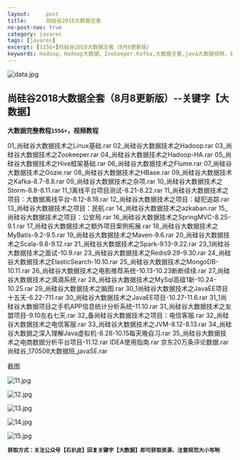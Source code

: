 ```yaml
---
layout:     post
title:      尚硅谷2018大数据全套
no-post-nav: true
category: javares
tags: [javares]
excerpt: [115G+]尚硅谷2018大数据全套（8月8更新版）
keywords: Hadoop，Hadoop大数据，Zookeeper,Kafka,大数据全套,java大数据视频，石扒皮java栈点，大数据教程
---
```


![data.jpg](https://upload-images.jianshu.io/upload_images/12555954-6071b7f2f60da3b1.jpg?imageMogr2/auto-orient/strip%7CimageView2/2/w/1240)

## 尚硅谷2018大数据全套（8月8更新版）--关键字【大数据】

**大数据完整教程`155G+`，视频教程**



01_尚硅谷大数据技术之Linux基础.rar
02_尚硅谷大数据技术之Hadoop.rar
03_尚硅谷大数据技术之Zookeeper.rar
04_尚硅谷大数据技术之Hadoop-HA.rar
05_尚硅谷大数据技术之Hive框架基础.rar
06_尚硅谷大数据技术之Flume.rar
07_尚硅谷大数据技术之Oozie.rar
08_尚硅谷大数据技术之HBase.rar
09_尚硅谷大数据技术之Kafka-8.7-8.8.rar
09_尚硅谷大数据技术之杂项.rar
10_尚硅谷大数据技术之Storm-8.8-8.11.rar
11_1离线平台项目测试-8.21-8.22.rar
11_尚硅谷大数据技术之项目：大数据离线平台-8.12-8.18.rar
12_尚硅谷大数据技术之项目：疑犯追踪.rar
13_尚硅谷大数据技术之项目：民航.rar
14_尚硅谷大数据技术之azkaban.rar
15_尚硅谷大数据技术之项目：公安局.rar
16_尚硅谷大数据技术之SpringMVC-8.25-9.1.rar
17_尚硅谷大数据技术之额外项目案例拓展.rar
18_尚硅谷大数据技术之MyBatis-9.2-9.5.rar
19_尚硅谷大数据技术之Maven-9.6.rar
20_尚硅谷大数据技术之Scala-9.8-9.12.rar
21_尚硅谷大数据技术之Spark-9.13-9.22.rar
23_1尚硅谷大数据技术之面试-10.9.rar
23_尚硅谷大数据技术之Redis9.29-9.30.rar
24_尚硅谷大数据技术之ElasticSearch-10.10.rar
25_尚硅谷大数据技术之MongoDB-10.11.rar
26_尚硅谷大数据技术之电影推荐系统-10.13-10.23断断续续.rar
27_尚硅谷大数据技术之滴滴系统.rar
28_尚硅谷大数据技术之MySql高级1新-10.24-10.25.rar
29_尚硅谷大数据技术之脑图.rar
30_1尚硅谷大数据技术之JavaEE项目十五天-6.22-711.rar
30_尚硅谷大数据技术之JavaEE项目-10.27-11.6.rar
31_1尚硅谷大数据项目之手机APP信息统计分析系统-11.10.rar
31_尚硅谷大数据技术之友盟项目-9.10左右七天.rar
32_备尚硅谷大数据技术之项目：电信客服.rar
32_尚硅谷大数据技术之电信客服.rar
33_尚硅谷大数据技术之JVM-8.12-8.13.rar
34_尚硅谷大数据之深入理解Java虚拟机-8.28-10.15每天晚自习.rar
35_尚硅谷大数据技术之电商数据分析平台项目-11.12.rar
IDEA使用指南.rar
京东20万条评论数据.rar
尚硅谷_170508大数据班_javaSE.rar

截图

![11.jpg](https://upload-images.jianshu.io/upload_images/12555954-3c913efb5d4ac5a8.jpg?imageMogr2/auto-orient/strip%7CimageView2/2/w/1240)

![12.jpg](https://upload-images.jianshu.io/upload_images/12555954-757bea9cc3a7cd17.jpg?imageMogr2/auto-orient/strip%7CimageView2/2/w/1240)

![13.jpg](https://upload-images.jianshu.io/upload_images/12555954-07ddb2d4152e4d14.jpg?imageMogr2/auto-orient/strip%7CimageView2/2/w/1240)

![14.jpg](https://upload-images.jianshu.io/upload_images/12555954-4a5180fa010647cc.jpg?imageMogr2/auto-orient/strip%7CimageView2/2/w/1240)

![15.jpg](https://upload-images.jianshu.io/upload_images/12555954-3f932c04de4e01c2.jpg?imageMogr2/auto-orient/strip%7CimageView2/2/w/1240)

**`获取方式：关注公众号【石扒皮】回复关键字【大数据】即可获取资源，注意规范大小写哟`**



















